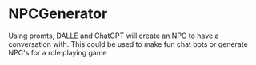 # NPCGenerator
Using promts, DALLE and ChatGPT will create an NPC to have a conversation with. This could be used to make fun chat bots or generate NPC's for a role playing game
